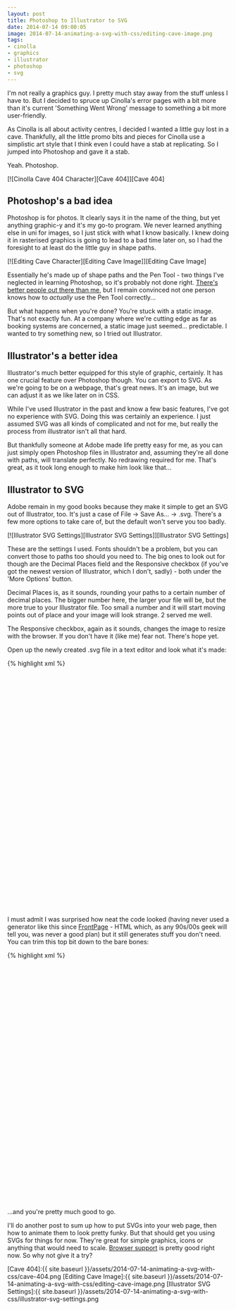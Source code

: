 ```yaml
---
layout: post
title: Photoshop to Illustrator to SVG
date: 2014-07-14 09:00:05
image: 2014-07-14-animating-a-svg-with-css/editing-cave-image.png
tags:
- cinolla
- graphics
- illustrator
- photoshop
- svg
---
```


I'm not really a graphics guy. I pretty much stay away from the stuff unless I have to. But I decided to spruce up Cinolla's error pages with a bit more than it's current 'Something Went Wrong' message to something a bit more user-friendly.

As Cinolla is all about activity centres, I decided I wanted a little guy lost in a cave. Thankfully, all the little promo bits and pieces for Cinolla use a simplistic art style that I think even I could have a stab at replicating. So I jumped into Photoshop and gave it a stab.

Yeah. Photoshop.

[![Cinolla Cave 404 Character][Cave 404]][Cave 404]

## Photoshop's a bad idea

Photoshop is for photos. It clearly says it in the name of the thing, but yet anything graphic-y and it's my go-to program. We never learned anything else in uni for images, so I just stick with what I know basically. I knew doing it in rasterised graphics is going to lead to a bad time later on, so I had the foresight to at least do the little guy in shape paths.

[![Editing Cave Character][Editing Cave Image]][Editing Cave Image]

Essentially he's made up of shape paths and the Pen Tool - two things I've neglected in learning Photoshop, so it's probably not done right. [There's better people out there than me][Photoshop Pen Tool], but I remain convinced not one person knows how to *actually* use the Pen Tool correctly...

But what happens when you're done? You're stuck with a static image. That's not exactly fun. At a company where we're cutting edge as far as booking systems are concerned, a static image just seemed... predictable. I wanted to try something new, so I tried out Illustrator.

## Illustrator's a better idea

Illustrator's much better equipped for this style of graphic, certainly. It has one crucial feature over Photoshop though. You can export to SVG. As we're going to be on a webpage, that's great news. It's an image, but we can adjust it as we like later on in CSS.

While I've used Illustrator in the past and know a few basic features, I've got no experience with SVG. Doing this was certainly an experience. I just assumed SVG was all kinds of complicated and not for me, but really the process from illustrator isn't all that hard.

But thankfully someone at Adobe made life pretty easy for me, as you can just simply open Photoshop files in Illustrator and, assuming they're all done with paths, will translate perfectly. No redrawing required for me. That's great, as it took long enough to make him look like that...

## Illustrator to SVG

Adobe remain in my good books because they make it simple to get an SVG out of Illustrator, too. It's just a case of File -> Save As... -> .svg. There's a few more options to take care of, but the default won't serve you too badly.

[![Illustrator SVG Settings][Illustrator SVG Settings]][Illustrator SVG Settings]

These are the settings I used. Fonts shouldn't be a problem, but you can convert those to paths too should you need to. The big ones to look out for though are the Decimal Places field and the Responsive checkbox (if you've got the newest version of Illustrator, which I don't, sadly) - both under the 'More Options' button.

Decimal Places is, as it sounds, rounding your paths to a certain number of decimal places. The bigger number here, the larger your file will be, but the more true to your Illustrator file. Too small a number and it will start moving points out of place and your image will look strange. 2 served me well.

The Responsive checkbox, again as it sounds, changes the image to resize with the browser. If you don't have it (like me) fear not. There's hope yet.

Open up the newly created .svg file in a text editor and look what it's made:

{% highlight xml %}
<?xml version="1.0" encoding="utf-8"?>
<!-- Generator: Adobe Illustrator 16.0.4, SVG Export Plug-In . SVG Version: 6.00 Build 0) -->
<!DOCTYPE svg PUBLIC "-//W3C//DTD SVG 1.1//EN" "http://www.w3.org/Graphics/SVG/1.1/DTD/svg11.dtd">
<svg version="1.1" xmlns="http://www.w3.org/2000/svg" xmlns:xlink="http://www.w3.org/1999/xlink" x="0px" y="0px" width="762px"
 height="811px" viewBox="0 0 762 811" enable-background="new 0 0 762 811" xml:space="preserve">
{% endhighlight %}

I must admit I was surprised how neat the code looked (having never used a generator like this since [FrontPage][FrontPage] - HTML which, as any 90s/00s geek will tell you, was never a good plan) but it still generates stuff you don't need. You can trim this top bit down to the bare bones:

{% highlight xml %}
<?xml version="1.0" encoding="utf-8"?>

<!DOCTYPE svg PUBLIC "-//W3C//DTD SVG 1.1//EN" "http://www.w3.org/Graphics/SVG/1.1/DTD/svg11.dtd">
<svg version="1.1" xmlns="http://www.w3.org/2000/svg" xmlns:xlink="http://www.w3.org/1999/xlink" viewBox="0 0 762 811" xml:space="preserve">
{% endhighlight %}

...and you're pretty much good to go.

I'll do another post to sum up how to put SVGs into your web page, then how to animate them to look pretty funky. But that should get you using SVGs for things for now. They're great for simple graphics, icons or anything that would need to scale. [Browser support][Can I Use? SVG] is pretty good right now. So why not give it a try?

[Cave 404]:{{ site.baseurl }}/assets/2014-07-14-animating-a-svg-with-css/cave-404.png
[Editing Cave Image]:{{ site.baseurl }}/assets/2014-07-14-animating-a-svg-with-css/editing-cave-image.png
[Illustrator SVG Settings]:{{ site.baseurl }}/assets/2014-07-14-animating-a-svg-with-css/illustrator-svg-settings.png

[Photoshop Pen Tool]:https://www.google.co.uk/search?q=Photoshop+Pen+Tool
[FrontPage]:http://en.wikipedia.org/wiki/Microsoft_FrontPage
[Can I Use? SVG]:http://caniuse.com/svg